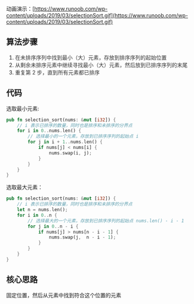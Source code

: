 动画演示：[https://www.runoob.com/wp-content/uploads/2019/03/selectionSort.gif](https://www.runoob.com/wp-content/uploads/2019/03/selectionSort.gif)

## 算法步骤
1. <font style="color:rgb(51, 51, 51);">在未排序序列中找到最小（大）元素，存放到排序序列的起始位置</font>
2. <font style="color:rgb(51, 51, 51);">从剩余未排序元素中继续寻找最小（大）元素，然后放到已排序序列的末尾</font>
3. <font style="color:rgb(51, 51, 51);">重复第 2 步，直到所有元素都已排序</font>

## 代码
选取最小元素:

```rust
pub fn selection_sort(nums: &mut [i32]) {
    // i 表示已排序的数量，同时也是排序和未排序的分界点
    for i in 0..nums.len() {
        // 选择最小的一个元素，存放到已排序序列的起始点 i
        for j in i + 1..nums.len() {
            if nums[j] < nums[i] {
                nums.swap(i, j);
            }
        }
    }
}
```

选取最大元素：

```rust
pub fn selection_sort(nums: &mut [i32]) {
    // i 表示已排序的数量，同时也是排序和未排序的分界点
    let n = nums.len();
    for i in 0..n {
        // 选择最大的一个元素，存放到已排序序列的起始点 nums.len() - i - 1
        for j in 0..n - i {
            if nums[j] > nums[n - i - 1] {
                nums.swap(j,  n - i - 1);
            }
        }
    }
}
```

## 核心思路
固定位置，然后从元素中找到符合这个位置的元素

